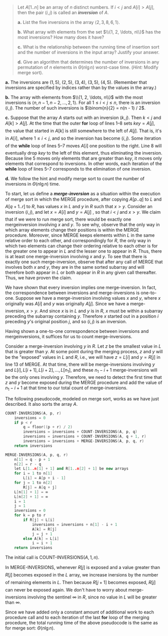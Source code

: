 > Let $A[1..n]$ be an array of $n$ distinct numbers. If $i < j$ and $A[i] > A[j]$, then the pair $(i, j)$ is called an **_inversion_** of $A$.
>
> **a.** List the five inversions in the array $\langle 2, 3, 8, 6, 1 \rangle$.
>
> **b.** What array with elements from the set $\\{1, 2, \ldots, n\\}$ has the most inversions? How many does it have?
>
> **c.** What is the relationship between the running time of insertion sort and the number of inversions in the input array? Justify your answer.
>
> **d.** Give an algorithm that determines the number of inversions in any permutation of $n$ elements in $\Theta(n\lg n)$ worst-case time. ($\textit{Hint:}$ Modify merge sort).

**a.** The inversions are $(1,5)$, $(2,5)$, $(3,4)$, $(3,5)$, $(4,5)$. (Remember that inversions are specified by indices rather than by the values in the array.)

**b.** The array with elements from $\\{1, 2, \ldots, n\\}$ with the most inversions is $\langle n, n - 1, n - 2, \ldots, 2, 1 \rangle$. For all $1 \le i < j \le n$, there is an inversion $(i, j)$. The number of such inversions is $\binom{n}{2} = n(n - 1) / 2$.

**c.** Suppose that the array $A$ starts out with an inversion $(k, j)$. Then $k < j$ and $A[k] > A[j]$. At the time that the outer **for** loop of lines 1–8 sets $key = A[j]$, the value that started in $A[k]$ is still somewhere to the left of $A[j]$. That is, it's in $A[i]$, where $1 \le i < j$, and so the inversion has become $(i, j)$. Some iteration of the **while** loop of lines 5–7 moves $A[i]$ one position to the right. Line 8 will eventually drop $key$ to the left of this element, thus eliminating the inversion. Because line 5 moves only elements that are greater than $key$, it moves only elements that correspond to inversions. In other words, each iteration of the **while** loop of lines 5–7 corresponds to the elimination of one inversion.

**d.** We follow the hint and modify merge sort to count the number of inversions in $\Theta(n\lg n)$ time.

To start, let us define a **_merge-inversion_** as a situation within the execution of merge sort in which the $\text{MERGE}$ procedure, after copying $A[p..q]$ to $L$ and $A[q + 1..r]$ to $R$, has values $x$ in $L$ and $y$ in $R$ such that $x > y$. Consider an inversion $(i, j)$, and let $x = A[i]$ and $y = A[j]$ , so that $i < j$ and $x > y$. We claim that if we were to run merge sort, there would be exactly one mergeinversion involving $x$ and $y$. To see why, observe that the only way in which array elements change their positions is within the $\text{MERGE}$ procedure. Moreover, since $\text{MERGE}$ keeps elements within $L$ in the same relative order to each other, and correspondingly for $R$, the only way in which two elements can change their ordering relative to each other is for the greater one to appear in $L$ and the lesser one to appear in $R$. Thus, there is at least one merge-inversion involving $x$ and $y$. To see that there is exactly one such merge-inversion, observe that after any call of $\text{MERGE}$ that involves both $x$ and $y$, they are in the same sorted subarray and will therefore both appear in $L$ or both appear in $R$ in any given call thereafter. Thus, we have proven the claim.

We have shown that every inversion implies one merge-inversion. In fact, the correspondence between inversions and merge-inversions is one-to-one. Suppose we have a merge-inversion involving values $x$ and $y$, where $x$ originally was $A[i]$ and $y$ was originally $A[j]$. Since we have a merge-inversion, $x > y$. And since $x$ is in $L$ and $y$ is in $R$, $x$ must be within a subarray preceding the subarray containing $y$. Therefore $x$ started out in a position $i$ preceding $y$'s original position $j$, and so $(i, j)$ is an inversion.

Having shown a one-to-one correspondence between inversions and mergeinversions, it suffices for us to count merge-inversions.

Consider a merge-inversion involving $y$ in $R$. Let $z$ be the smallest value in $L$ that is greater than $y$. At some point during the merging process, $z$ and $y$ will be the "exposed" values in $L$ and $R$, i.e., we will have $z = L[i]$ and $y = R[j]$ in line 13 of $\text{MERGE}$. At that time, there will be merge-inversions involving $y$ and $L[i], L[i + 1], L[i + 2], \ldots, L[n_1]$, and these $n_1 - i + 1$ merge-inversions will be the only ones involving $y$. Therefore, we need to detect the first time that $z$ and $y$ become exposed during the $\text{MERGE}$ procedure and add the value of $n_1 - i + 1$ at that time to our total count of merge-inversions.

The following pseudocode, modeled on merge sort, works as we have just described. It also sorts the array $A$.

```cpp
COUNT-INVERSIONS(A, p, r)
    inversions = 0
    if p < r
        q = floor((p + r) / 2)
        inversions = inversions + COUNT-INVERSIONS(A, p, q)
        inversions = inversions + COUNT-INVERSIONS(A, q + 1, r)
        inversions = inversions + MERGE-INVERSIONS(A, p, q, r)
    return inversions
```

```cpp
MERGE-INVERSIONS(A, p, q, r)
    n[1] = q - p + 1
    n[2] = r - q
    let L[1..n[1] + 1] and R[1..n[2] + 1] be new arrays
    for i = 1 to n[1]
        L[i] = A[p + i - 1]
    for j = 1 to n[2]
        R[j] = A[q + j]
    L[n[1] + 1] = ∞
    L[n[2] + 1] = ∞
    i = 1
    j = 1
    inversions = 0
    for k = p to r
        if R[j] < L[i]
            inversions = inversions + n[1] - i + 1
            A[k] = R[j]
            j = j + 1
        else A[k] = L[i]
            i = i + 1
    return inversions
```

The initial call is $\text{COUNT-INVERSIONS}(A, 1, n)$.

In $\text{MERGE-INVERSIONS}$, whenever $R[j]$ is exposed and a value greater than $R[j]$ becomes exposed in the $L$ array, we increase inersions by the number of remaining elements in $L$. Then because $R[j + 1]$ becomes exposed, $R[j]$ can never be exposed again. We don't have to worry about merge-inversions involving the sentinel $\infty$ in $R$, since no value in $L$ will be greater than $\infty$.

Since we have added only a constant amount of additional work to each procedure call and to each iteration of the last **for** loop of the merging procedure, the total running time of the above pseudocode is the same as for merge sort: $\Theta(n\lg n)$.
